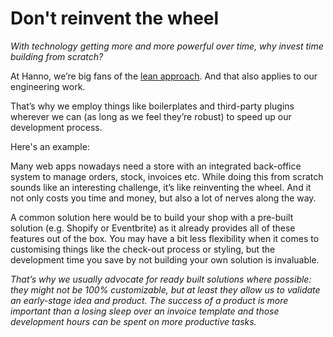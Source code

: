 # Don't reinvent the wheel

_With technology getting more and more powerful over time, why invest time building from scratch?_

At Hanno, we’re big fans of the [lean approach](https://leanvalidation.hanno.co/). And that also applies to our engineering work.

That’s why we employ things like boilerplates and third-party plugins wherever we can (as long as we feel they’re robust) to speed up our development process.

Here's an example:

Many web apps nowadays need a store with an integrated back-office system to manage orders, stock, invoices etc. While doing this from scratch sounds like an interesting challenge, it’s like reinventing the wheel. And it not only costs you time and money, but also a lot of nerves along the way.

A common solution here would be to build your shop with a pre-built solution (e.g. Shopify or Eventbrite) as it already provides all of these features out of the box. You may have a bit less flexibility when it comes to customising things like the check-out process or styling, but the development time you save by not building your own solution is invaluable.

_That’s why we usually advocate for ready built solutions where possible: they might not be 100% customizable, but at least they allow us to validate an early-stage idea and product. The success of a product is more important than a losing sleep over an invoice template and those development hours can be spent on more productive tasks._

